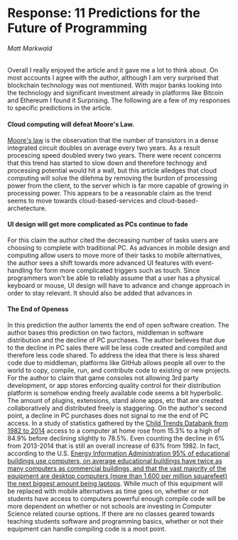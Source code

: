Response: 11 Predictions for the Future of Programming
======================================================
###### Matt Markwald

Overall I really enjoyed the article and it gave me a lot to think about. On most accounts I agree with the author, although I am very surprised that blockchain technology was not mentioned. With major banks looking into the technology and significant investment already in platforms like Bitcoin and Ethereum I found it Surprising. The following are a few of my responses to specific predictions in the article.

#### Cloud computing will defeat Moore's Law.
 [Moore's law][1] is the observation that the number of transistors in a dense integrated circuit doubles on average every two years. As a result procescing speed doubled every two years. There were recent concerns that this trend has started to slow down and therefore technogy and processing potential would hit a wall, but this article alledges that cloud computing will solve the dilehma by removing the burdon of processing power from the client, to the server which is far more capable of growing in processing power. This appears to be a reasonable claim  as the trend seems to move towards cloud-based-services and cloud-based-archetecture. 

#### UI design will get more complicated as PCs continue to fade
For this claim the author cited the decreasing number of tasks users are choosing to complete with traditional PC. As advances in mobile design and computing allow users to move more of their tasks to mobile alternatives, the author sees a shift towards more advanced UI features with event-handling for form more complicated triggers such as touch. Since programmers won't be able to reliably assume that a user has a physical keyboard or mouse, UI design will have to advance and change approach in order to stay relevant. It should also be added that advances in   

#### The End of Openess
In this prediction the author laments the end of open software creation. The author bases this prediction on two factors, middleman in software distribution and the decline of PC purchases. The author believes that due to the decline in PC sales there will be less code created and compiled and therefore less code shared. To address the idea that there is less shared code due to middleman, platforms like GitHub allows people all over to the world to copy, compile, run, and contribute code to existing or new projects. For the author to claim that game consoles not allowing 3rd party development, or app stores enforcing quality control for their distribution platform is somehow ending freely available code seems a bit hyperbolic. The amount of plugins, extensions, stand alone apps, etc that are created collaboratively and distributed freely is staggering. On the author's second point, a decline in PC purchases does not signal to me the end of PC access. In a study of statistics gathered by the [Child Trends Databank from 1982 to 2014][2] access to a computer at home rose from 15.3% to a high of 84.9% before declining slightly to 78.5%. Even counting the decline in 6% from 2013-2014 that is still an overall increase of 63% from 1982. In fact, according to the U.S. [Energy Information Administration 95% of educational buildings use computers, on average educational buildings have twice as many computers as commercial buildings, and that the vast majority of the equipment are desktop computers (more than 1,600 per million squarefeet) the next biggest amount being laptops][3]. While much of this equipment will be replaced with mobile alternatives as time goes on, whether or not students have access to computers powerful enough compile code will be more dependent on whether or not schools are investing in Computer Science related course options. If there are no classes geared towards teaching students software and programming basics, whether or not their equipment can handle compiling code is a moot point.

[1]: https://en.wikipedia.org/wiki/Moore%27s_lawF "Wikipedia: Moore's Law"
[2]: https://www.childtrends.org/wp-content/uploads/2012/07/69_fig1.jpg "Child Trends DATABANK"
[3]: https://www.eia.gov/todayinenergy/detail.php?id=24812 "Energy Information Administration"
